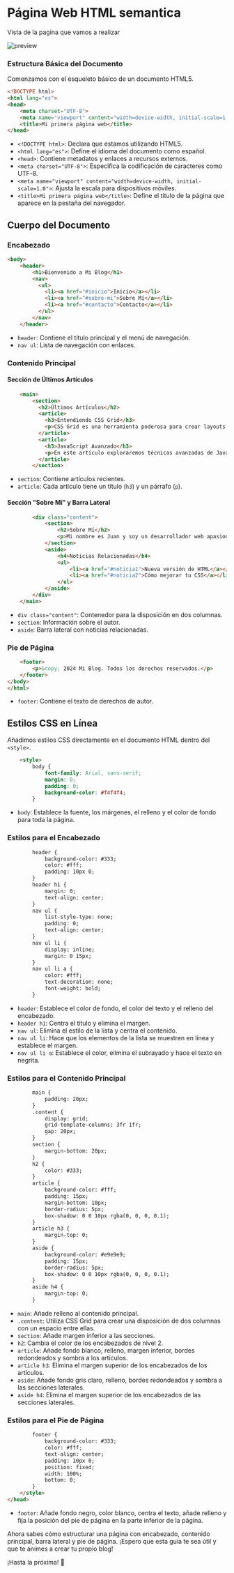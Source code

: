 # Página Web HTML semantica

Vista de la pagina que vamos a realizar

![preview](./src/blog.png)
### Estructura Básica del Documento

Comenzamos con el esqueleto básico de un documento HTML5.

```html
<!DOCTYPE html>
<html lang="es">
<head>
    <meta charset="UTF-8">
    <meta name="viewport" content="width=device-width, initial-scale=1.0">
    <title>Mi primera página web</title>
</head>    
```

- `<!DOCTYPE html>`: Declara que estamos utilizando HTML5.
- `<html lang="es">`: Define el idioma del documento como español.
- `<head>`: Contiene metadatos y enlaces a recursos externos.
- `<meta charset="UTF-8">`: Especifica la codificación de caracteres como UTF-8.
- `<meta name="viewport" content="width=device-width, initial-scale=1.0">`: Ajusta la escala para dispositivos móviles.
- `<title>Mi primera página web</title>`: Define el título de la página que aparece en la pestaña del navegador.


## Cuerpo del Documento

### Encabezado

```html
<body>
    <header>
        <h1>Bienvenido a Mi Blog</h1>
        <nav>
          <ul>
            <li><a href="#inicio">Inicio</a></li>
            <li><a href="#sobre-mi">Sobre Mí</a></li>
            <li><a href="#contacto">Contacto</a></li>
          </ul>
        </nav>
    </header>
```

- `header`: Contiene el título principal y el menú de navegación.
- `nav ul`: Lista de navegación con enlaces.

### Contenido Principal

#### Sección de Últimos Artículos

```html
    <main>
        <section>
          <h2>Últimos Artículos</h2>
          <article>
            <h3>Entendiendo CSS Grid</h3>
            <p>CSS Grid es una herramienta poderosa para crear layouts complejos...</p>
          </article>
          <article>
            <h3>JavaScript Avanzado</h3>
            <p>En este artículo exploraremos técnicas avanzadas de JavaScript...</p>
          </article>
        </section>
```

- `section`: Contiene artículos recientes.
- `article`: Cada artículo tiene un título (`h3`) y un párrafo (`p`).

#### Sección "Sobre Mí" y Barra Lateral

```html
        <div class="content">
            <section>
                <h2>Sobre Mí</h2>
                <p>Mi nombre es Juan y soy un desarrollador web apasionado por la enseñanza...</p>
            </section>
            <aside>
                <h4>Noticias Relacionadas</h4>
                <ul>
                    <li><a href="#noticia1">Nueva versión de HTML</a></li>
                    <li><a href="#noticia2">Cómo mejorar tu CSS</a></li>
                </ul>
            </aside>
        </div>
    </main>
```

- `div class="content"`: Contenedor para la disposición en dos columnas.
- `section`: Información sobre el autor.
- `aside`: Barra lateral con noticias relacionadas.

### Pie de Página

```html
    <footer>
        <p>&copy; 2024 Mi Blog. Todos los derechos reservados.</p>
    </footer>
</body>
</html>
```

- `footer`: Contiene el texto de derechos de autor.



## Estilos CSS en Línea

Añadimos estilos CSS directamente en el documento HTML dentro del `<style>`.

```html
    <style>
        body {
            font-family: Arial, sans-serif;
            margin: 0;
            padding: 0;
            background-color: #f4f4f4;
        }
```

- `body`: Establece la fuente, los márgenes, el relleno y el color de fondo para toda la página.

### Estilos para el Encabezado

```html
        header {
            background-color: #333;
            color: #fff;
            padding: 10px 0;
        }
        header h1 {
            margin: 0;
            text-align: center;
        }
        nav ul {
            list-style-type: none;
            padding: 0;
            text-align: center;
        }
        nav ul li {
            display: inline;
            margin: 0 15px;
        }
        nav ul li a {
            color: #fff;
            text-decoration: none;
            font-weight: bold;
        }
```

- `header`: Establece el color de fondo, el color del texto y el relleno del encabezado.
- `header h1`: Centra el título y elimina el margen.
- `nav ul`: Elimina el estilo de la lista y centra el contenido.
- `nav ul li`: Hace que los elementos de la lista se muestren en línea y establece el margen.
- `nav ul li a`: Establece el color, elimina el subrayado y hace el texto en negrita.

### Estilos para el Contenido Principal

```html
        main {
            padding: 20px;
        }
        .content {
            display: grid;
            grid-template-columns: 3fr 1fr;
            gap: 20px;
        }
        section {
            margin-bottom: 20px;
        }
        h2 {
            color: #333;
        }
        article {
            background-color: #fff;
            padding: 15px;
            margin-bottom: 10px;
            border-radius: 5px;
            box-shadow: 0 0 10px rgba(0, 0, 0, 0.1);
        }
        article h3 {
            margin-top: 0;
        }
        aside {
            background-color: #e9e9e9;
            padding: 15px;
            border-radius: 5px;
            box-shadow: 0 0 10px rgba(0, 0, 0, 0.1);
        }
        aside h4 {
            margin-top: 0;
        }
```

- `main`: Añade relleno al contenido principal.
- `.content`: Utiliza CSS Grid para crear una disposición de dos columnas con un espacio entre ellas.
- `section`: Añade margen inferior a las secciones.
- `h2`: Cambia el color de los encabezados de nivel 2.
- `article`: Añade fondo blanco, relleno, margen inferior, bordes redondeados y sombra a los artículos.
- `article h3`: Elimina el margen superior de los encabezados de los artículos.
- `aside`: Añade fondo gris claro, relleno, bordes redondeados y sombra a las secciones laterales.
- `aside h4`: Elimina el margen superior de los encabezados de las secciones laterales.

### Estilos para el Pie de Página

```html
        footer {
            background-color: #333;
            color: #fff;
            text-align: center;
            padding: 10px 0;
            position: fixed;
            width: 100%;
            bottom: 0;
        }
    </style>
</head>
```

- `footer`: Añade fondo negro, color blanco, centra el texto, añade relleno y fija la posición del pie de página en la parte inferior de la página.



Ahora sabes cómo estructurar una página con encabezado, contenido principal, barra lateral y pie de página. ¡Espero que esta guía te sea útil y que te animes a crear tu propio blog!

¡Hasta la próxima! 🚀